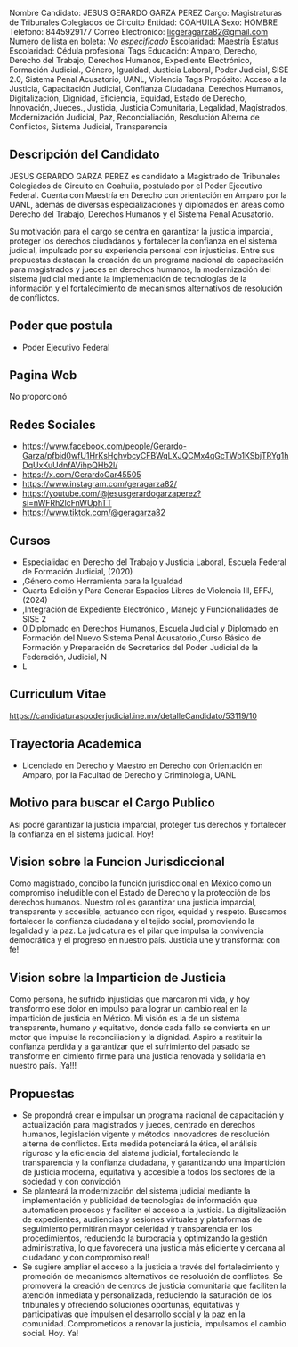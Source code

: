 Nombre Candidato: JESUS GERARDO GARZA PEREZ
Cargo: Magistraturas de Tribunales Colegiados de Circuito
Entidad: COAHUILA
Sexo: HOMBRE
Telefono: 8445929177
Correo Electronico: licgeragarza82@gmail.com
Numero de lista en boleta: *No especificado*
Escolaridad: Maestría
Estatus Escolaridad: Cédula profesional
Tags Educación: Amparo, Derecho, Derecho del Trabajo, Derechos Humanos, Expediente Electrónico, Formación Judicial., Género, Igualdad, Justicia Laboral, Poder Judicial, SISE 2.0, Sistema Penal Acusatorio, UANL, Violencia
Tags Propósito: Acceso a la Justicia, Capacitación Judicial, Confianza Ciudadana, Derechos Humanos, Digitalización, Dignidad, Eficiencia, Equidad, Estado de Derecho, Innovación, Jueces., Justicia, Justicia Comunitaria, Legalidad, Magístrados, Modernización Judicial, Paz, Reconcialiación, Resolución Alterna de Conflictos, Sistema Judicial, Transparencia


## Descripción del Candidato 

JESUS GERARDO GARZA PEREZ es candidato a Magistrado de Tribunales Colegiados de Circuito en Coahuila, postulado por el Poder Ejecutivo Federal. Cuenta con Maestría en Derecho con orientación en Amparo por la UANL, además de diversas especializaciones y diplomados en áreas como Derecho del Trabajo, Derechos Humanos y el Sistema Penal Acusatorio.

Su motivación para el cargo se centra en garantizar la justicia imparcial, proteger los derechos ciudadanos y fortalecer la confianza en el sistema judicial, impulsado por su experiencia personal con injusticias.  Entre sus propuestas destacan la creación de un programa nacional de capacitación para magistrados y jueces en derechos humanos, la modernización del sistema judicial mediante la implementación de tecnologías de la información y el fortalecimiento de mecanismos alternativos de resolución de conflictos.


## Poder que postula

- Poder Ejecutivo Federal


## Pagina Web

No proporcionó


## Redes Sociales

- https://www.facebook.com/people/Gerardo-Garza/pfbid0wfU1HrKsHghvbcyCFBWqLXJQCMx4qGcTWb1KSbjTRYg1hDqUxKuUdnfAVihpQHb2l/
- https://x.com/GerardoGar45505
- https://www.instagram.com/geragarza82/
- https://youtube.com/@jesusgerardogarzaperez?si=nWFRh2lcFnWUphTT
- https://www.tiktok.com/@geragarza82


## Cursos

- Especialidad en Derecho del Trabajo y Justicia Laboral, Escuela Federal de Formación Judicial, (2020)
- ,Género como Herramienta para la Igualdad
- Cuarta Edición y Para Generar Espacios Libres de Violencia III, EFFJ, (2024)
- ,Integración de Expediente Electrónico , Manejo y Funcionalidades de SISE 2
- 0,Diplomado en Derechos Humanos, Escuela Judicial y Diplomado en Formación del Nuevo Sistema Penal Acusatorio,,Curso Básico de Formación y Preparación de Secretarios del Poder Judicial de la Federación,  Judicial, N
- L


## Curriculum Vitae

https://candidaturaspoderjudicial.ine.mx/detalleCandidato/53119/10


## Trayectoria Academica

- Licenciado en Derecho y Maestro en Derecho con Orientación en Amparo, por la Facultad de Derecho y Criminología, UANL


## Motivo para buscar el Cargo Publico

Así podré garantizar la justicia imparcial, proteger tus derechos y fortalecer la confianza en el sistema judicial. Hoy!


## Vision sobre la Funcion Jurisdiccional

Como magistrado, concibo la función jurisdiccional en México como un compromiso ineludible con el Estado de Derecho y la protección de los derechos humanos. Nuestro rol es garantizar una justicia imparcial, transparente y accesible, actuando con rigor, equidad y respeto. Buscamos fortalecer la confianza ciudadana y el tejido social, promoviendo la legalidad y la paz. La judicatura es el pilar que impulsa la convivencia democrática y el progreso en nuestro país. Justicia une y transforma: con fe!


## Vision sobre la Imparticion de Justicia

Como persona, he sufrido injusticias que marcaron mi vida, y hoy transformo ese dolor en impulso para lograr un cambio real en la impartición de justicia en México. Mi visión es la de un sistema transparente, humano y equitativo, donde cada fallo se convierta en un motor que impulse la reconciliación y la dignidad. Aspiro a restituir la confianza perdida y a garantizar que el sufrimiento del pasado se transforme en cimiento firme para una justicia renovada y solidaria en nuestro país. ¡Ya!!!


## Propuestas

- Se propondrá crear e impulsar un programa nacional de capacitación y actualización para magistrados y jueces, centrado en derechos humanos, legislación vigente y métodos innovadores de resolución alterna de conflictos. Esta medida potenciará la ética, el análisis riguroso y la eficiencia del sistema judicial, fortaleciendo la transparencia y la confianza ciudadana, y garantizando una impartición de justicia moderna, equitativa y accesible a todos los sectores de la sociedad y con convicción
- Se planteará la modernización del sistema judicial mediante la implementación y publicidad de tecnologías de información que automaticen procesos y faciliten el acceso a la justicia. La digitalización de expedientes, audiencias y sesiones virtuales y plataformas de seguimiento permitirán mayor celeridad y transparencia en los procedimientos, reduciendo la burocracia y optimizando la gestión administrativa, lo que favorecerá una justicia más eficiente y cercana al ciudadano y con compromiso real!
- Se sugiere ampliar el acceso a la justicia a través del fortalecimiento y promoción de mecanismos alternativos de resolución de conflictos. Se promoverá la creación de centros de justicia comunitaria que faciliten la atención inmediata y personalizada, reduciendo la saturación de los tribunales y ofreciendo soluciones oportunas, equitativas y participativas que impulsen el desarrollo social y la paz en la comunidad. Comprometidos a renovar la justicia, impulsamos el cambio social. Hoy. Ya!

